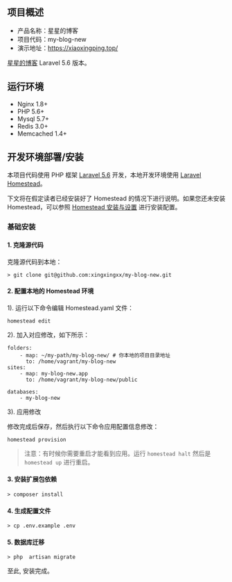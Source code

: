 
## 项目概述

* 产品名称：星星的博客
* 项目代码：my-blog-new
* 演示地址：https://xiaoxingping.top/

[星星的博客](https://github.com/xingxingxx/my-blog-new) Laravel 5.6 版本。

## 运行环境

- Nginx 1.8+
- PHP 5.6+
- Mysql 5.7+
- Redis 3.0+
- Memcached 1.4+

## 开发环境部署/安装

本项目代码使用 PHP 框架 [Laravel 5.6](https://doc.laravel-china.org/docs/5.6/) 开发，本地开发环境使用 [Laravel Homestead](https://doc.laravel-china.org/docs/5.1/homestead)。

下文将在假定读者已经安装好了 Homestead 的情况下进行说明。如果您还未安装 Homestead，可以参照 [Homestead 安装与设置](https://doc.laravel-china.org/docs/5.6/homestead#installation-and-setup) 进行安装配置。

### 基础安装

#### 1. 克隆源代码

克隆源代码到本地：

    > git clone git@github.com:xingxingxx/my-blog-new.git

#### 2. 配置本地的 Homestead 环境

1). 运行以下命令编辑 Homestead.yaml 文件：

```shell
homestead edit
```

2). 加入对应修改，如下所示：

```
folders:
    - map: ~/my-path/my-blog-new/ # 你本地的项目目录地址
      to: /home/vagrant/my-blog-new
sites:
    - map: my-blog-new.app
      to: /home/vagrant/my-blog-new/public

databases:
    - my-blog-new
```

3). 应用修改

修改完成后保存，然后执行以下命令应用配置信息修改：

```shell
homestead provision
```

> 注意：有时候你需要重启才能看到应用。运行 `homestead halt` 然后是 `homestead up` 进行重启。

#### 3. 安装扩展包依赖

    > composer install

#### 4. 生成配置文件

    > cp .env.example .env

#### 5. 数据库迁移

    > php  artisan migrate


至此, 安装完成。
